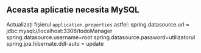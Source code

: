 ## Aceasta aplicatie necesita MySQL 

 Actualizați fișierul `application.properties` astfel:
     spring.datasource.url = jdbc:mysql://localhost:3306/todoManager
     spring.datasource.username=root
     spring.datasource.password=utilizatorul
     spring.jpa.hibernate.ddl-auto = update
